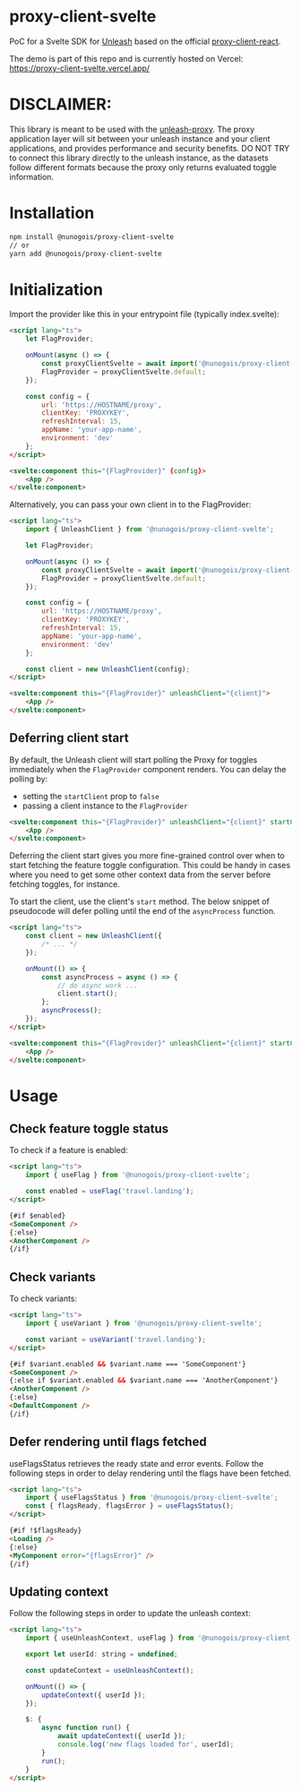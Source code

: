 # proxy-client-svelte

PoC for a Svelte SDK for [Unleash](https://www.getunleash.io/) based on the official [proxy-client-react](https://github.com/Unleash/proxy-client-react).

The demo is part of this repo and is currently hosted on Vercel: https://proxy-client-svelte.vercel.app/

# DISCLAIMER:

This library is meant to be used with the [unleash-proxy](https://github.com/Unleash/unleash-proxy). The proxy application layer will sit between your unleash instance and your client applications, and provides performance and security benefits. DO NOT TRY to connect this library directly to the unleash instance, as the datasets follow different formats because the proxy only returns evaluated toggle information.

# Installation

```bash
npm install @nunogois/proxy-client-svelte
// or
yarn add @nunogois/proxy-client-svelte
```

# Initialization

Import the provider like this in your entrypoint file (typically index.svelte):

```html
<script lang="ts">
	let FlagProvider;

	onMount(async () => {
		const proxyClientSvelte = await import('@nunogois/proxy-client-svelte');
		FlagProvider = proxyClientSvelte.default;
	});

	const config = {
		url: 'https://HOSTNAME/proxy',
		clientKey: 'PROXYKEY',
		refreshInterval: 15,
		appName: 'your-app-name',
		environment: 'dev'
	};
</script>

<svelte:component this="{FlagProvider}" {config}>
	<App />
</svelte:component>
```

Alternatively, you can pass your own client in to the FlagProvider:

```html
<script lang="ts">
	import { UnleashClient } from '@nunogois/proxy-client-svelte';

	let FlagProvider;

	onMount(async () => {
		const proxyClientSvelte = await import('@nunogois/proxy-client-svelte');
		FlagProvider = proxyClientSvelte.default;
	});

	const config = {
		url: 'https://HOSTNAME/proxy',
		clientKey: 'PROXYKEY',
		refreshInterval: 15,
		appName: 'your-app-name',
		environment: 'dev'
	};

	const client = new UnleashClient(config);
</script>

<svelte:component this="{FlagProvider}" unleashClient="{client}">
	<App />
</svelte:component>
```

## Deferring client start

By default, the Unleash client will start polling the Proxy for toggles immediately when the `FlagProvider` component renders. You can delay the polling by:

- setting the `startClient` prop to `false`
- passing a client instance to the `FlagProvider`

```html
<svelte:component this="{FlagProvider}" unleashClient="{client}" startClient="{false}">
	<App />
</svelte:component>
```

Deferring the client start gives you more fine-grained control over when to start fetching the feature toggle configuration. This could be handy in cases where you need to get some other context data from the server before fetching toggles, for instance.

To start the client, use the client's `start` method. The below snippet of pseudocode will defer polling until the end of the `asyncProcess` function.

```html
<script lang="ts">
	const client = new UnleashClient({
		/* ... */
	});

	onMount(() => {
		const asyncProcess = async () => {
			// do async work ...
			client.start();
		};
		asyncProcess();
	});
</script>

<svelte:component this="{FlagProvider}" unleashClient="{client}" startClient="{false}">
	<App />
</svelte:component>
```

# Usage

## Check feature toggle status

To check if a feature is enabled:

```html
<script lang="ts">
	import { useFlag } from '@nunogois/proxy-client-svelte';

	const enabled = useFlag('travel.landing');
</script>

{#if $enabled}
<SomeComponent />
{:else}
<AnotherComponent />
{/if}
```

## Check variants

To check variants:

```html
<script lang="ts">
	import { useVariant } from '@nunogois/proxy-client-svelte';

	const variant = useVariant('travel.landing');
</script>

{#if $variant.enabled && $variant.name === 'SomeComponent'}
<SomeComponent />
{:else if $variant.enabled && $variant.name === 'AnotherComponent'}
<AnotherComponent />
{:else}
<DefaultComponent />
{/if}
```

## Defer rendering until flags fetched

useFlagsStatus retrieves the ready state and error events.
Follow the following steps in order to delay rendering until the flags have been fetched.

```html
<script lang="ts">
	import { useFlagsStatus } from '@nunogois/proxy-client-svelte';
	const { flagsReady, flagsError } = useFlagsStatus();
</script>

{#if !$flagsReady}
<Loading />
{:else}
<MyComponent error="{flagsError}" />
{/if}
```

## Updating context

Follow the following steps in order to update the unleash context:

```html
<script lang="ts">
	import { useUnleashContext, useFlag } from '@nunogois/proxy-client-svelte';

	export let userId: string = undefined;

	const updateContext = useUnleashContext();

	onMount(() => {
		updateContext({ userId });
	});

	$: {
		async function run() {
			await updateContext({ userId });
			console.log('new flags loaded for', userId);
		}
		run();
	}
</script>
```
